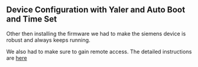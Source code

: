 ## Device Configuration with Yaler and Auto Boot and Time Set

Other then installing the firmware we had to make the siemens device is robust and always keeps running.

We also had to make sure to gain remote access. The detailed instructions are [here](Yocto-Linux-Autostart-Yaler.md) 